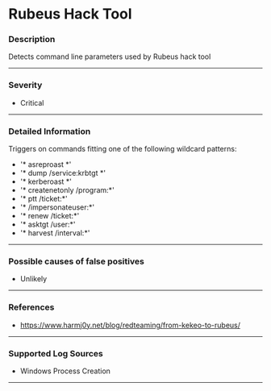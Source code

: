 # Rubeus Hack Tool
### Description

Detects command line parameters used by Rubeus hack tool

-------------------
### Severity

- Critical

-------------------

### Detailed Information
Triggers on commands fitting one of the following wildcard patterns:
  - '* asreproast *'
  - '* dump /service:krbtgt *'
  - '* kerberoast *'
  - '* createnetonly /program:*'
  - '* ptt /ticket:*'
  - '* /impersonateuser:*'
  - '* renew /ticket:*'
  - '* asktgt /user:*'
  - '* harvest /interval:*'

-------------------

### Possible causes of false positives

- Unlikely

-------------------
### References

- https://www.harmj0y.net/blog/redteaming/from-kekeo-to-rubeus/

-------------------
### Supported Log Sources

- Windows Process Creation

-------------------
